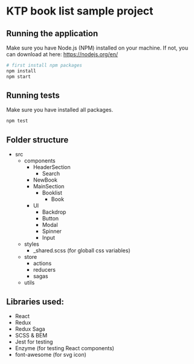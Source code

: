 # KTP book list sample project

## Running the application

Make sure you have Node.js (NPM) installed on your machine. If not, you can download at here: https://nodejs.org/en/

```bash
# first install npm packages
npm install 
npm start
```

## Running tests 

Make sure you have installed all packages.

```bash
npm test
```

## Folder structure

- src
  - components
    - HeaderSection
      - Search
    - NewBook
    - MainSection
      - Booklist
        - Book
    - UI
      - Backdrop
      - Button
      - Modal
      - Spinner
      - Input
  - styles
    - _shared.scss (for globall css variables)
  - store
    - actions
    - reducers
    - sagas
  - utils

## Libraries used:
- React
- Redux
- Redux Saga
- SCSS & BEM
- Jest for testing
- Enzyme (for testing React components)
- font-awesome (for svg icon)
